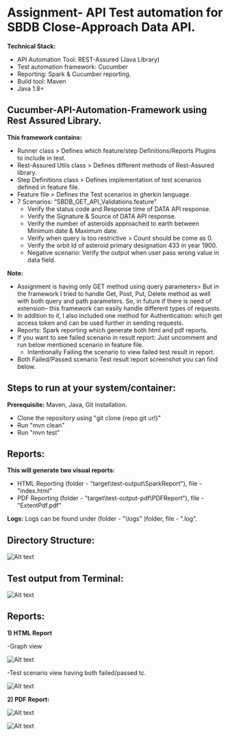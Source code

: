 # **Assignment- API Test automation for SBDB Close-Approach Data API.**

**Technical Stack:**

- API Automation Tool: REST-Assured (Java Library)
- Test automation framework: Cucumber
- Reporting: Spark & Cucumber reporting.
- Build tool: Maven
- Java 1.8+
## Cucumber-API-Automation-Framework using Rest Assured Library.
  **This framework contains:**
- Runner class > Defines which feature/step Definitions/Reports Plugins to include in test.
- Rest-Assured Utils class > Defines different methods of Rest-Assured library.
- Step Definitions class > Defines implementation of test scenarios defined in feature file.
- Feature file > Defines the Test scenarios in gherkin language.
- 7 Scenarios: “SBDB\_GET\_API\_Validations.feature”
  - Verify the status code and Response time of DATA API response.
  - Verify the Signature & Source of DATA API response.
  - Verify the number of asteroids approached to earth between Minimum date & Maximum date.
  - Verify when query is too restrictive > Count should be come as 0.
  - Verify the orbit Id of asteroid primary designation 433 in year 1900.
  - Negative scenario: Verify the output when user pass wrong value in data field.

**Note:**

- Assignment is having only GET method using query parameters> But in the framework I tried to handle Get, Post, Put, Delete method as well with both query and path parameters. So, in future if there is need of extension– this framework can easily handle different types of requests.
- In addition to it, I also included one method for Authentication: which get access token and can be used further in sending requests. 
- Reports: Spark reporting which generate both html and pdf reports.
- If you want to see failed scenario in result report: Just uncomment and run below mentioned scenario in feature file.
  - Intentionally Failing the scenario to view failed test result in report.
- Both Failed/Passed scenario Test result report screenshot you can find below.

## **Steps to run at your system/container:**
**Prerequisite:** Maven, Java, Git installation.

- Clone the repository using "git clone {repo git url}"
- Run "mvn clean"
- Run "mvn test"
## **Reports:** 
  **This will generate two visual reports:**
- HTML Reporting (folder - "target\test-output\SparkReport"), file - "index.html"
- PDF Reporting (folder - "target\test-output-pdf\PDFReport"), file - "ExtentPdf.pdf"

**Logs:** Logs can be found under (folder - "\logs" )folder, file - ".log".
## **Directory Structure:**
![Alt text](/readmeImages/directory.png?raw=true)

## **Test output from Terminal:**

![Alt text](/readmeImages/buildSuccess.png?raw=true)

## **Reports**:

**1) HTML Report**

-Graph view

![Alt text](/readmeImages/HtmlView.png?raw=true)

-Test scenario view having both failed/passed tc.

![Alt text](/readmeImages/testScenario.png?raw=true)

**2) PDF Report:**

![Alt text](/readmeImages/pdfReport1.png?raw=true)

![Alt text](/readmeImages/pdfReport2.png?raw=true)
